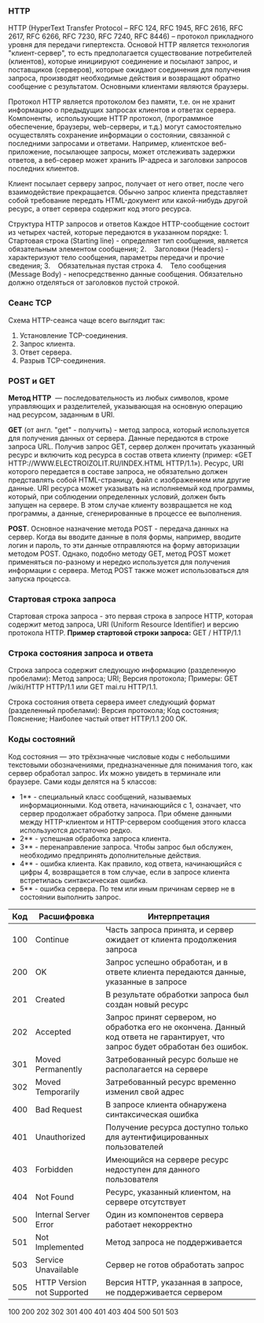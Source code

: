 ### HTTP
HTTP (HyperText Transfer Protocol – RFC 124, RFC 1945, RFC 2616, RFC 2617, RFC 6266, RFC 7230, RFC 7240, RFC 8446) – протокол прикладного уровня для передачи гипертекста. Основой HTTP является технология "клиент-сервер", то есть предполагается существование потребителей (клиентов), которые инициируют соединение и посылают запрос, и поставщиков (серверов), которые ожидают соединения для получения запроса, производят необходимые действия и возвращают обратно сообщение с результатом. Основными клиентами являются браузеры.

Протокол HTTP является протоколом без памяти, т.е. он не хранит информацию о предыдущих запросах клиентов и ответах сервера. Компоненты,  использующие HTTP протокол, (программное обеспечение, браузеры, web-серверы, и т.д.) могут самостоятельно осуществлять сохранение информации о состоянии, связанной с последними запросами и ответами. Например, клиентское веб-приложение, посылающее запросы, может отслеживать задержки ответов, а веб-сервер может хранить IP-адреса и заголовки запросов последних клиентов.

Клиент посылает серверу запрос, получает от него ответ, после чего взаимодействие прекращается. Обычно запрос клиента представляет собой требование передать HTML-документ или какой-нибудь другой ресурс, а ответ сервера содержит код этого ресурса.

Структура HTTP запросов и ответов
Каждое HTTP-сообщение состоит из четырех частей, которые передаются в указанном порядке:
1.    Стартовая строка (Starting line) - определяет тип сообщения, является обязательным элементом сообщения;
2.    Заголовки (Headers) - характеризуют тело сообщения, параметры передачи и прочие сведения;
3.    Обязательная пустая строка
4.    Тело сообщения (Message Body) - непосредственно данные сообщения. Обязательно должно отделяться от заголовков пустой строкой.

### Сеанс TCP
Схема HTTP-сеанса чаще всего выглядит так:
1. Установление TCP-соединения.
2. Запрос клиента.
3. Ответ сервера.
4. Разрыв TCP-соединения.

### POST и GET
**Метод HTTP**  — последовательность из любых символов, кроме управляющих и разделителей, указывающая на основную операцию над ресурсом, заданным в URI.

**GET** (от англ. "get" - получить) - метод запроса, который используется для получения данных от сервера. Данные передаются в строке запроса URL.
Получив запрос GET, сервер должен прочитать указанный ресурс и включить код ресурса в состав ответа клиенту (пример: «GET HTTP://WWW.ELECTROIZOLIT.RU/INDEX.HTML HTTP/1.1»). Ресурс, URI которого передается в составе запроса, не обязательно должен представлять собой HTML-страницу, файл с изображением или другие данные. URI ресурса может указывать на исполняемый код программы, который, при соблюдении определенных условий, должен быть запущен на сервере. В этом случае клиенту возвращается не код программы, а данные, сгенерированные в процессе ее выполнения.

**POST**. Основное назначение метода POST - передача данных на сервер. Когда вы вводите данные в поля формы, например, вводите логин и пароль, то эти данные отправляются на форму авторизации методом POST. Однако, подобно методу GET, метод POST может применяться по-разному и нередко используется для получения информации с сервера. Метод POST также может использоваться для запуска процесса.

### Стартовая строка запроса
Стартовая строка запроса - это первая строка в запросе HTTP, которая содержит метод запроса, URI (Uniform Resource Identifier) и версию протокола HTTP.
**Пример стартовой строки запроса:**
GET / HTTP/1.1
### Строка состояния запроса и ответа
Строка запроса содержит следующую информацию (разделенную пробелами): Метод запроса; URI; Версия протокола; Примеры: GET /wiki/HTTP HTTP/1.1 или GET mai.ru HTTP/1.1.

Строка состояния ответа сервера имеет следующий формат (разделенный пробелами): Версия протокола; Код состояния; Пояснение; Наиболее частый ответ HTTP/1.1 200 OK.

### Коды состояний
Код состояния — это трёхзначные числовые коды с небольшими текстовыми обозначениями, предназначенные для понимания того, как сервер обработал запрос. Их можно увидеть в терминале или браузере. Сами коды делятся на 5 классов:
- 1** - специальный класс сообщений, называемых информационными. Код ответа, начинающийся с 1, означает, что сервер продолжает обработку запроса. При обмене данными между HTTP-клиентом и HTTP-сервером сообщения этого класса используются достаточно редко.
- 2** - успешная обработка запроса клиента.
- 3** - перенаправление запроса. Чтобы запрос был обслужен, необходимо предпринять дополнительные действия.
- 4** - ошибка клиента. Как правило, код ответа, начинающийся с цифры 4, возвращается в том случае, если в запросе клиента встретилась синтаксическая ошибка.
- 5** - ошибка сервера. По тем или иным причинам сервер не в состоянии выполнить запрос.

| Код | Расшифровка                | Интерпретация                                                                                                                  |
| --- | -------------------------- | ------------------------------------------------------------------------------------------------------------------------------ |
| 100 | Continue                   | Часть запроса принята, и сервер ожидает от клиента продолжения запроса                                                         |
| 200 | OK                         | Запрос успешно обработан, и в ответе клиента передаются данные, указанные в запросе                                            |
| 201 | Created                    | В результате обработки запроса был создан новый ресурс                                                                         |
| 202 | Accepted                   | Запрос принят сервером, но обработка его не окончена. Данный код ответа не гарантирует, что запрос будет обработан без ошибок. |
| 301 | Moved Permanently          | Затребованный ресурс больше не располагается на сервере                                                                        |
| 302 | Moved Temporarily          | Затребованный ресурс временно изменил свой адрес                                                                               |
| 400 | Bad Request                | В запросе клиента обнаружена синтаксическая ошибка                                                                             |
| 401 | Unauthorized               | Получение ресурса доступно только для аутентифицированных пользователей                                                        |
| 403 | Forbidden                  | Имеющийся на сервере ресурс недоступен для данного пользователя                                                                |
| 404 | Not Found                  | Ресурс, указанный клиентом, на сервере отсутствует                                                                             |
| 500 | Internal Server Error      | Один из компонентов сервера работает некорректно                                                                               |
| 501 | Not Implemented            | Метод запроса не поддерживается                                                                                                |
| 503 | Service Unavailable        | Сервер не готов обработать запрос                                                                                              |
| 505 | HTTP Version not Supported | Версия HTTP, указанная в запросе, не поддерживается сервером                                                                   |
100
200
202
302
301
400
401
403
404
500
501
503
